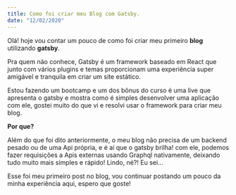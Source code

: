 ```yaml
---
title: Como foi criar meu Blog com Gatsby.
date: "12/02/2020"
---
```


Olá! hoje vou contar um pouco de como foi criar meu primeiro **blog** utilizando **gatsby**.

Pra quem não conhece, Gatsby é um framework baseado em React que junto com vários plugins e temas proporcionam uma experiência super amigável e tranquila em criar um site estático.

Estou fazendo um bootcamp e um dos bônus do curso é uma live que apresenta o gatsby e mostra como é simples desenvolver uma aplicação com ele, gostei muito do que vi e resolvi usar o framework para criar meu blog.

**Por que?**

Além do que foi dito anteriormente, o meu blog não precisa de um backend pesado ou de uma Api própria, e é aí que o gatsby brilha! com ele, podemos fazer requisições a Apis externas usando Graphql nativamente, deixando tudo muito mais simples e rápido! Lindo, né?! Eu sei...

Esse foi meu primeiro post no blog, vou continuar postando um pouco da minha experiência aqui, espero que goste!
